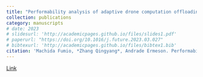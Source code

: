 ```yaml
---
title: "Performability analysis of adaptive drone computation offloading with fog computing."
collection: publications
category: manuscripts
# date: 2023
# slidesurl: 'http://academicpages.github.io/files/slides1.pdf'
# paperurl: "https://doi.org/10.1016/j.future.2023.03.027"
# bibtexurl: 'http://academicpages.github.io/files/bibtex1.bib'
citation: 'Machida Fumio, *Zhang Qingyang*, Andrade Ermeson. Performability analysis of adaptive drone computation offloading with fog computing[J]. Future Generation Computer Systems, 2023, 145: 121-135.'
---
```

[Link](https://doi.org/10.1016/j.future.2023.03.027)
